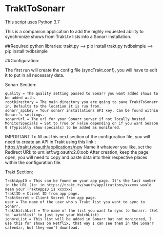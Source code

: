 # TraktToSonarr

This script uses Python 3.7

This is a companion application to add the highly requested ability to synchronize shows from Trakt.tv lists into a Sonarr installation.

##Required python libraries:
trakt.py
--> pip install trakt.py
tvdbsimple
--> pip install tvdbsimple

##Configuration:

The first run will create the config file (syncTrakt.conf), you will have to edit it to put in all necessary data.

Sonarr Section:

	quality = The quality setting passed to Sonarr you want added shows to be added with. 
	rootDirectory = The main directory you are going to save TraktToSonarr in. Defaults to the location it is run from.
	sonarr_apikey = Your sonarr installations API key. Can be found within Sonarr's settings.
	sonarrUrl = The url for your Sonarr server if not locally hosted.
	MonitorSpecials = Set to True or False depending on if you want Season 0 (Typically show specials) to be added as monitored.

IMPORTANT
To fill out this next section of the configuration file, you will need to create an API in Trakt using this link : https://trakt.tv/oauth/applications/new
Name it whatever you like,
set the Redirect URI: to urn:ietf:wg:oauth:2.0:oob
After creation, keep the page open, you will need to copy and paste data into their respective places within the configuration file. 

Trakt Section:

	TraktAppID = This can be found on your app page. It's the last number in the URL (ie: in https://trakt.tv/oauth/applications/xxxxxx would mean your TraktAppID is xxxxxx)
	TraktID = Client ID from app page.
	TraktSecret = Client Secret from app page.
	user = The name of the user who's Trakt list you want to sync to Sonarr.
	TraktWatchList = The name of the list you want to sync to Sonarr. (Set to 'watchlist' to just sync your WatchList)
	ignoreList = This list will be added in Sonarr but not monitored, I use this for shows on Netflix, that way I can see them in the Sonarr calendar, but they won't download.
